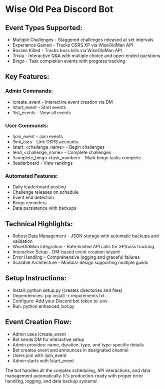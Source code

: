 # Wise Old Pea Discord Bot

## Event Types Supported:
- Multiple Challenges - Staggered challenges released at set intervals
- Experience Gained - Tracks OSRS XP via WiseOldMan API
- Bosses Killed - Tracks boss kills via WiseOldMan API
- Trivia - Interactive Q&A with multiple choice and open-ended questions
- Bingo - Task completion events with progress tracking

## Key Features:
### Admin Commands:

- !create_event - Interactive event creation via DM
- !start_event <id> - Start events
- !list_events - View all events

### User Commands:

- !join_event <id> - Join events
- !link_osrs <username> - Link OSRS accounts
- !start_<challenge_name> - Begin challenges
- !end_<challenge_name> - Complete challenges
- !complete_bingo <task_number> - Mark bingo tasks complete
- !leaderboard <id> - View rankings


### Automated Features:

- Daily leaderboard posting
- Challenge releases on schedule
- Event end detection
- Bingo reminders
- Data persistence with backups

## Technical Highlights:

- Robust Data Management - JSON storage with automatic backups and validation
- WiseOldMan Integration - Rate-limited API calls for XP/boss tracking
- Interactive Setup - DM-based event creation wizard
- Error Handling - Comprehensive logging and graceful failures
- Scalable Architecture - Modular design supporting multiple guilds

## Setup Instructions:

- Install: python setup.py (creates directories and files)
- Dependencies: pip install -r requirements.txt
- Configure: Add your Discord bot token to .env
- Run: python enhanced_bot.py


## Event Creation Flow:

- Admin uses !create_event
- Bot sends DM for interactive setup
- Admin provides: name, duration, type, and type-specific details
- Bot creates event and announces in designated channel
- Users join with !join_event
- Admin starts with !start_event

The bot handles all the complex scheduling, API interactions, and data management automatically. It's production-ready with proper error handling, logging, and data backup systems!
